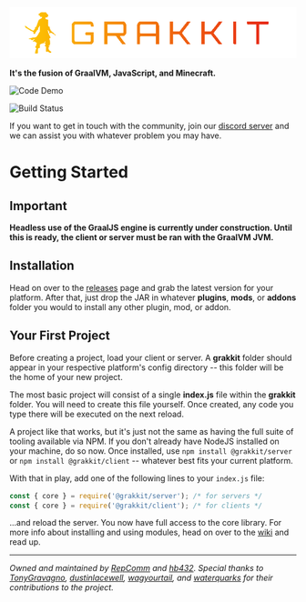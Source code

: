 ![Project Logo](./logo.png)

**It's the fusion of GraalVM, JavaScript, and Minecraft.**

![Code Demo](./demo.gif)

![Build Status](https://travis-ci.org/grakkit/grakkit.svg?branch=master)

If you want to get in touch with the community, join our [discord server](https://discord.gg/e682hwR) and we can assist you with whatever problem you may have.

# Getting Started

## Important

**Headless use of the GraalJS engine is currently under construction. Until this is ready, the client or server must be ran with the GraalVM JVM.**

## Installation
Head on over to the [releases](https://github.com/grakkit/grakkit/releases) page and grab the latest version for your platform. After that, just drop the JAR in whatever **plugins**, **mods**, or **addons** folder you would to install any other plugin, mod, or addon.

## Your First Project
Before creating a project, load your client or server. A **grakkit** folder should appear in your respective platform's config directory -- this folder will be the home of your new project.

The most basic project will consist of a single **index.js** file within the **grakkit** folder. You will need to create this file yourself. Once created, any code you type there will be executed on the next reload.

A project like that works, but it's just not the same as having the full suite of tooling available via NPM. If you don't already have NodeJS installed on your machine, do so now. Once installed, use `npm install @grakkit/server` or `npm install @grakkit/client` -- whatever best fits your current platform.

With that in play, add one of the following lines to your `index.js` file:
```js
const { core } = require('@grakkit/server'); /* for servers */
const { core } = require('@grakkit/client'); /* for clients */
```

...and reload the server. You now have full access to the core library. For more info about installing and using modules, head on over to the [wiki](https://github.com/grakkit/grakkit/wiki) and read up.

---

*Owned and maintained by [RepComm](https://github.com/RepComm) and [hb432](https://github.com/hb432). Special thanks to [TonyGravagno](https://github.com/TonyGravagno), [dustinlacewell](https://github.com/dustinlacewell), [wagyourtail](https://github.com/wagyourtail), and [waterquarks](https://github.com/waterquarks) for their contributions to the project.*
